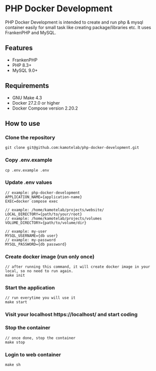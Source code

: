 # PHP Docker Development

PHP Docker Development is intended to create and run php & mysql container easily for small task like creating package/libraries etc. It uses FrankenPHP and MySQL.

## Features
* FrankenPHP
* PHP 8.3+
* MySQL 9.0+

## Requirements
* GNU Make 4.3
* Docker 27.2.0 or higher
* Docker Compose version 2.20.2


## How to use

### Clone the repository

```
git clone git@github.com:kamotelab/php-docker-development.git
```


### Copy .env.example

```
cp .env.example .env
```

### Update .env values

```
// example: php-docker-development
APPLICATION_NAME={application-name} 
EXEC=docker compose exec

// example: /home/kamotelab/projects/website/
LOCAL_DIRECTORY={path/to/your/root}
// example: /home/kamotelab/projects/volumes
VOLUME_DIRECTORY={path/to/volume/dir}

// example: my-user
MYSQL_USERNAME={db user}
// example: my-password
MYSQL_PASSWORD={db password}

```

### Create docker image (run only once)
```
// after running this command, it will create docker image in your local, so no need to run again.
make init
```

### Start the application
```
// run everytime you will use it
make start
```

### Visit your localhost https://localhost/ and start coding

### Stop the container
```
// once done, stop the container
make stop
```

### Login to web container

```
make sh
```


